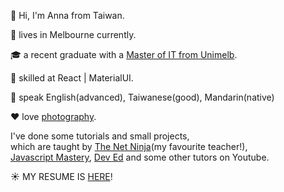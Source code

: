 👋 Hi, I'm Anna from Taiwan.

:round_pushpin: lives in Melbourne currently.

🎓 a recent graduate with a [Master of IT from Unimelb](/Document.pdf). 

:ninja: skilled at React | MaterialUI. 

👩 speak English(advanced), Taiwanese(good), Mandarin(native)

:heart: love [photography](https://lightroom.app.link/FtABlusKbsb). 

I've done some tutorials and small projects,   
which are taught by [The Net Ninja](https://www.youtube.com/c/TheNetNinja)(my favourite teacher!),  
[Javascript Mastery](https://www.youtube.com/c/JavaScriptMastery), [Dev Ed](https://www.youtube.com/c/DevEd) and some other tutors on Youtube.


☀️ MY RESUME IS [HERE](/anna-resume-doc.pdf)!
